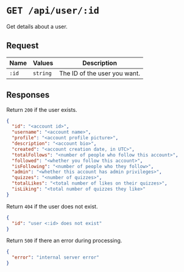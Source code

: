 # `GET /api/user/:id`

Get details about a user.

## Request

| Name | Values | Description |
|-|-|-|
| `:id` | `string` | The ID of the user you want. |

## Responses

Return `200` if the user exists.

```json
{
  "id": "<account id>",
  "username": "<account name>",
  "profile": "<account profile picture>",
  "description": "<account bio>",
  "created": "<account creation date, in UTC>",
  "totalFollows": "<number of people who follow this account>",
  "followed": "<whether you follow this account>",
  "isFollowing": "<number of people who they follow>",
  "admin": "<whether this account has admin privileges>",
  "quizzes": "<number of quizzes>",
  "totalLikes": "<total number of likes on their quizzes>",
  "isLiking": "<total number of quizzes they like>"
}
```

Return `404` if the user does not exist.

```json
{
  "id": "user <:id> does not exist"
}
```

Return `500` if there an error during processing.

```json
{
  "error": "internal server error"
}
```